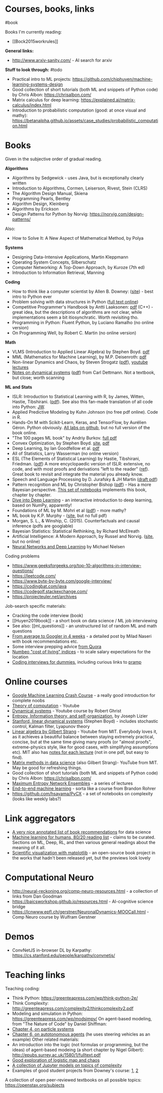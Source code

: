 # Courses, books, links

#book

Books I'm currently reading:
* [[Bock2015workrules]]

**General links:**

* http://www.arxiv-sanity.com/ - AI search for arxiv

**Stuff to look through:** #todo

* Practical intro to ML projects: https://github.com/chiphuyen/machine-learning-systems-design
* Good collection of short tutorials (both ML and snippets of Python code) by Chris Albon: https://chrisalbon.com/
* Matrix calculus for deep learning: https://explained.ai/matrix-calculus/index.html
* Introduction to probabilistic computation (good: at once visual and mathy): https://betanalpha.github.io/assets/case_studies/probabilistic_computation.html

# Books

Given in the subjective order of gradual reading.

**Algorithms**
* Algorithms by Sedgewick - uses Java, but is exceptionally clearly written
* Introduction to Algorithms, Cormen, Leiserson, Rivest, Stein (CLRS)
* The Algorithm Design Manual, Skiena
* Programming Pearls, Bentley
* Algorithm Design, Kleinberg
* Algorithms by Erickson
* Design Patterns for Python by Norvig: https://norvig.com/design-patterns/

Also:
* How to Solve It: A New Aspect of Mathematical Method, by Polya

**Systems**
* Designing Data-Intensive Applications, Martin Kleppmann
* Operating System Concepts, Silberschatz
* Computer Networking: A Top-Down Approach, by Kuroze (7th ed)
* Introduction to Information Retrieval, Manning

**Coding**
* How to think like a computer scientist by Allen B. Downey: ([site](https://greenteapress.com/wp/think-python-2e/)) - best intro to Python ever
* Problem solving with data structures in Python ([full text online](https://runestone.academy/runestone/books/published/pythonds/index.html))
* Competitive Programmer's Handbook by Antti Laaksonen: [pdf](https://cses.fi/book/book.pdf) (C++) - great idea, but the descriptions of algorithms are not clear, while implementations seem a bit itiosynchratic. Worth revisiting tho.
* Programming in Python: Fluent Python, by Luciano Ramalho (no online version)
* On Programming Well, by Robert C. Martin (no online version)

**Math**
* VLMS (Introduction to Applied Linear Algebra) by Stephen Boyd. [pdf](http://vmls-book.stanford.edu/)
* MML (Mathematics for Machine Learning), by M.P. Deisenroth: [pdf](https://mml-book.github.io/)
* Non-linear Dynamics and Chaos, by Steven Strogatz ([pdf](http://www.hds.bme.hu/~fhegedus/Strogatz%20-%20Nonlinear%20Dynamics%20and%20Chaos.pdf)), [youtube lectures](https://www.youtube.com/playlist?list=PLbN57C5Zdl6j_qJA-pARJnKsmROzPnO9V)
* [Notes on dynamical systems](https://people.maths.bris.ac.uk/~macpd/ads/) ([pdf](https://people.maths.bris.ac.uk/~macpd/ads/bnotes.pdf)) from Carl Dettmann. Not a textbook, but close; worth scanning

**ML and Stats**
* ISLR: Introduction to Statistical Learning with R, by James, Witten, Hastie, Tibshirani. ([pdf](http://faculty.marshall.usc.edu/gareth-james/ISL/)). See also this fan-made translation of all code into Python: [JW](https://github.com/JWarmenhoven/ISLR-python).
* Applied Predictive Modeling by Kuhn Johnson (no free pdf online). Code in R.
* Hands-On M with Scikit-Learn, Keras, and TensorFlow, by Aurélien Géron. Python obviously. [All labs on github](https://github.com/ageron/handson-ml2), but no full version of the book online.
* "The 100 pages ML book" by Andriy Burkov. [full pdf](http://themlbook.com/wiki/doku.php) 
* Convex Optimization, by Stephen Boyd. [site](https://web.stanford.edu/~boyd/cvxbook/), [pdf](https://web.stanford.edu/~boyd/cvxbook/bv_cvxbook.pdf)
* Deep Learning, by Ian Goodfellow et al. [pdf](http://www.deeplearningbook.org/)
* All of Statistics, Larry Wasserman (no online version)
* ESL (The Elements of Statistical Learning) by Hastie, Tibshirani, Friedman. ([pdf](https://web.stanford.edu/~hastie/ElemStatLearn/)) A more encyclopaedic version of ISLR: extensive, no code, and with most proofs and derivations "left to the reader" ([ref](https://www.quora.com/How-do-I-learn-the-book-Elements-of-Statistical-Learning-What-books-materials-would-help-beef-up-my-foundations-so-that-I-will-be-able-to-comprehend-the-book-easily)). Great book to revisit and integrate the material you already know.
* Speech and Language Processing by D. Jurafsky & JH Martin ([draft pdf](https://web.stanford.edu/~jurafsky/slp3/))
* Pattern recognition and ML by Christopher Bishop ([pdf](https://www.microsoft.com/en-us/research/publication/pattern-recognition-machine-learning/)) - Has a more Bayesian perspective. [This set of notebooks](https://github.com/ctgk/PRML) implements this book, chapter by chapter.
* [Dive into Deep Learning](http://d2l.ai/) - an interactive introduction to deep learning, based on NumPy, apparently!
* Foundations of ML by M. Mohri et al ([pdf](https://cs.nyu.edu/~mohri/mlbook/)) - more mathy?
* ML book by K.P. Murphy - ([site](https://www.cs.ubc.ca/~murphyk/MLbook/), but no full pdf)
* Morgan, S. L., & Winship, C. (2015). Counterfactuals and causal inference (pdfs are googlable)
* Bayesian Statistics: Statistical Rethinking, by Richard McElreath
* Artificial Intelligence: A Modern Approach, by Russel and Norvig. ([site](http://aima.cs.berkeley.edu/), but no online)
* [Neural Networks and Deep Learning](http://neuralnetworksanddeeplearning.com/index.html) by Michael Nielsen

Coding problems
* https://www.geeksforgeeks.org/top-10-algorithms-in-interview-questions/
* https://leetcode.com/
* https://www.byte-by-byte.com/google-interview/
* https://codingbat.com/java
* https://codegolf.stackexchange.com/
* https://projecteuler.net/archives

Job-search specific materials:
* Cracking the code interview (book)
* [[Huyen2019book]] - a short book on data science / ML job interviewing
* See also: [[ml_questions]] - an unstructured list of random ML and math questions
* [From average to Googler in 4 weeks](https://www.linkedin.com/pulse/average-googler-four-weeks-study-plan-milad-naseri/?trk=v-feed) - a detailed post by Milad Naseri with book recommendations etc.
* Some interview prepping advice [from Quora](https://www.quora.com/How-should-I-prepare-for-my-Google-interview-if-I-have-1-month-left-and-I%E2%80%99m-applying-for-a-software-engineer-role)
* [Numbeo "cost of living" indices](https://www.numbeo.com/cost-of-living/rankings.jsp) - to scale salary expectations for the location
* [Coding interviews for dummies](https://www.freecodecamp.org/news/coding-interviews-for-dummies-5e048933b82b/), including curious links to [pramp](https://www.pramp.com/)

# Online courses

* [Google Machine Learning Crash Course](https://developers.google.com/machine-learning/crash-course/) - a really good introduction for complete noobs 
* [Theory of computation](https://www.youtube.com/playlist?list=PL601FC994BDD963E4) - Youtube
* [Dynamical systems](https://www.youtube.com/playlist?list=PL8erL0pXF3JZqdlYIfTTyibOqSqwzRdVV) - Youtube course by Robert Ghrist 
* [Entropy, Information theory, and self-organization](https://www.youtube.com/playlist?list=PLOfPLLxr5gsVLSlmzcMnsFANb-uWkArby), by Joseph Lizier
* [Stanford, linear dynamical systems](http://stanford.edu/class/ee363/lectures.html) (Stephen Boyd) - includes stochastic control, Kalman filter, Lyapunov theory
* [Linear algebra by Gilbert Strang](https://www.youtube.com/playlist?list=PLE7DDD91010BC51F8) - Youtube from MIT. Everybody loves it, as it achieves a beautiful balance between staying extremely practical, concise, but at the same time giving many proofs (or "almost proofs", extreme-physics style, like for good cases, with simplifying assumptions etc). MIT also has [notes for each lecture](https://ocw.mit.edu/courses/mathematics/18-06sc-linear-algebra-fall-2011/syllabus/) (not in one pdf, but easy to find).
* [Matrix methods in data science](https://www.youtube.com/watch?v=Cx5Z-OslNWE&list=PLUl4u3cNGP63oMNUHXqIUcrkS2PivhN3k) (also Gilbert Strang)- YouTube from MIT. May be good for refreshing things.
* Good collection of short tutorials (both ML and snippets of Python code) by Chris Albon: https://chrisalbon.com/
* [Maximum Entropy Network Ensembles](http://www.maths.qmul.ac.uk/~gbianconi/LTCCModule) - a series of lectures
* [End-to-end machine learning](https://end-to-end-machine-learning.teachable.com) - sorta like a course from Brandon Rohrer
* https://github.com/hsayama/PyCX - a set of notebooks on complexity (looks like weekly labs?)

# Link aggregators

* [A very nice annotated list of book recommendations](https://towardsdatascience.com/beyond-the-mooc-a-bookworms-guide-to-data-science-e87271cb0572) for data science
* [Machine learning for humans, 80/20 reading list](https://medium.com/machine-learning-for-humans/ai-reading-list-c4753afd97a) - claims to be curated. Sections on ML, Deep, RL, and then various general readings about the meaning of it all.
* [Scientific visualization with matplotlib](https://github.com/rougier/scientific-visualization-book) - an open-source book project in the works that hadn't been released yet, but the previews look lovely

# Computational Neuro

* http://neural-reckoning.org/comp-neuro-resources.html - a collection of links from Dan Goodman
* https://baicsworkshop.github.io/resources.html - AI-cognitive science bridge
* https://lcnwww.epfl.ch/gerstner/NeuronalDynamics-MOOCall.html - Comp Neuro course by Wulfram Gerstner

# Demos

* ConvNetJS in-browser DL by Karpathy: https://cs.stanford.edu/people/karpathy/convnetjs/

# Teaching links

Teaching coding:
* Think Python: https://greenteapress.com/wp/think-python-2e/
* Think Complexity: http://greenteapress.com/complexity2/thinkcomplexity2.pdf
* Modeling and simulation in Python: https://greenteapress.com/wp/modsimpy/
On agent-based modeling, from "The Nature of Code" by Daniel Shiffman:
* [Chapter 4, on particle systems](https://natureofcode.com/book/chapter-4-particle-systems/)
* [Chapter 6, on autotonomous agents](https://natureofcode.com/book/chapter-6-autonomous-agents/) (he uses steering vehicles as an example)
Other related materials:
* An introduction into the logic (not formulas or programming, but the ideas) of agent-based modeing (a short chapter by Nigel Gilbert): http://epubs.surrey.ac.uk/1580/1/fulltext.pdf
* [Good exploration of logistic map and chaos](https://geoffboeing.com/2015/03/chaos-theory-logistic-map/)
* [A collection of Jupyter models on topics of complexity](https://github.com/hsayama/PyCX)
* Examples of good student projects from Downey's course: [1](https://github.com/kdy304g/ComplexLizards-CA/blob/master/reports/final_report.md), [2](https://github.com/jzerez/swarm_classification/blob/master/reports/Final_Report.md)

A collection of open peer-reviewed textbooks on all possible topics:
https://openstax.org/subjects